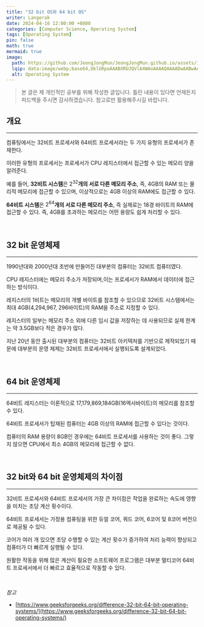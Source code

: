 ```yaml
---
title: "32 bit OS와 64 bit OS"
writer: Langerak
date: 2024-04-16 12:00:00 +0800
categories: [Computer Science, Operating System]
tags: [Operating System]
pin: false
math: true
mermaid: true
image:
  path: https://github.com/JeongJongMun/JeongJongMun.github.io/assets/101979073/00669375-23a8-413d-9f8c-403ef8999c8b
  lqip: data:image/webp;base64,UklGRpoAAABXRUJQVlA4WAoAAAAQAAAADwAABwAAQUxQSDIAAAARL0AmbZurmr57yyIiqE8oiG0bejIYEQTgqiDA9vqnsUSI6H+oAERp2HZ65qP/VIAWAFZQOCBCAAAA8AEAnQEqEAAIAAVAfCWkAALp8sF8rgRgAP7o9FDvMCkMde9PK7euH5M1m6VWoDXf2FkP3BqV0ZYbO6NA/VFIAAAA
  alt: Operating System
---
```


> 본 글은 제 개인적인 공부를 위해 작성한 글입니다. 틀린 내용이 있다면 언제든지 피드백을 주시면 감사하겠습니다. 참고로만 활용해주시길 바랍니다.

## 개요

---

컴퓨팅에서는 32비트 프로세서와 64비트 프로세서라는 두 가지 유형의 프로세서가 존재한다.

이러한 유형의 프로세서는 프로세서가 CPU 레지스터에서 접근할 수 있는 메모리 양을 알려준다.

예를 들어, **32비트 시스템**은 $2^{32}$**개의 서로 다른 메모리 주소**, 즉, 4GB의 RAM 또는 물리적 메모리에 접근할 수 있으며, 이상적으로는 4GB 이상의 RAM에도 접근할 수 있다.

**64비트 시스템**은 $2^{64}$**개의 서로 다른 메모리 주소**, 즉 실제로는 18경 바이트의 RAM에 접근할 수 있다. 즉, 4GB를 초과하는 메모리는 어떤 용량도 쉽게 처리할 수 있다.

<br/>

## 32 bit 운영체제

---

1990년대와 2000년대 초반에 만들어진 대부분의 컴퓨터는 32비트 컴퓨터였다.

CPU 레지스터에는 메모리 주소가 저장되며,이는 프로세서가 RAM에서 데이터에 접근하는 방식이다.

레지스터의 1비트는 메모리의 개별 바이트를 참조할 수 있으므로 32비트 시스템에서는 최대 4GB(4,294,967, 296바이트)의 RAM을 주소로 지정할 수 있다.

레지스터의 일부는 메모리 주소 외에 다른 임시 값을 저장하는 데 사용되므로 실제 한계는 약 3.5GB보다 적은 경우가 많다.

지난 20년 동안 출시된 대부분의 컴퓨터는 32비트 아키텍처를 기반으로 제작되었기 때문에 대부분의 운영 체제는 32비트 프로세서에서 실행되도록 설계되었다.

<br/>

## 64 bit 운영체제

---

64비트 레지스터는 이론적으로 17,179,869,184GB(16엑사바이트)의 메모리를 참조할 수 있다.

64비트 프로세서가 탑재된 컴퓨터는 4GB 이상의 RAM에 접근할 수 있다는 것이다.

컴퓨터의 RAM 용량이 8GB인 경우에는 64비트 프로세서를 사용하는 것이 좋다. 그렇지 않으면 CPU에서 최소 4GB의 메모리에 접근할 수 없다.

<br/>

## 32 bit와 64 bit 운영체제의 차이점

---

32비트 프로세서와 64비트 프로세서의 가장 큰 차이점은 작업을 완료하는 속도에 영향을 미치는 초당 계산 횟수이다.

64비트 프로세서는 가정용 컴퓨팅을 위한 듀얼 코어, 쿼드 코어, 6코어 및 8코어 버전으로 제공될 수 있다.

코어가 여러 개 있으면 초당 수행할 수 있는 계산 횟수가 증가하여 처리 능력이 향상되고 컴퓨터가 더 빠르게 실행될 수 있다.

원활한 작동을 위해 많은 계산이 필요한 소프트웨어 프로그램은 대부분 멀티코어 64비트 프로세서에서 더 빠르고 효율적으로 작동할 수 있다.

<br/>

*참고*
- [https://www.geeksforgeeks.org/difference-32-bit-64-bit-operating-systems/](https://www.geeksforgeeks.org/difference-32-bit-64-bit-operating-systems/)
